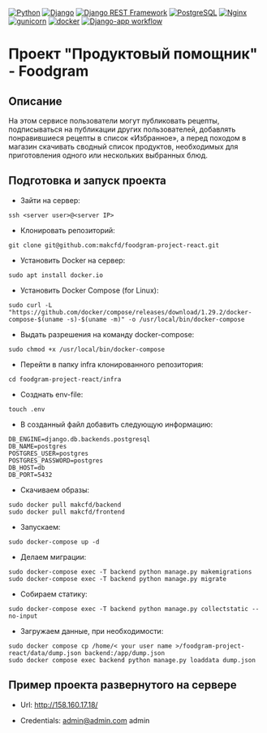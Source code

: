 [![Python](https://img.shields.io/badge/-Python-464646?style=flat-square&logo=Python)](https://www.python.org/)
[![Django](https://img.shields.io/badge/-Django-464646?style=flat-square&logo=Django)](https://www.djangoproject.com/)
[![Django REST Framework](https://img.shields.io/badge/-Django%20REST%20Framework-464646?style=flat-square&logo=Django%20REST%20Framework)](https://www.django-rest-framework.org/)
[![PostgreSQL](https://img.shields.io/badge/-PostgreSQL-464646?style=flat-square&logo=PostgreSQL)](https://www.postgresql.org/)
[![Nginx](https://img.shields.io/badge/-NGINX-464646?style=flat-square&logo=NGINX)](https://nginx.org/ru/)
[![gunicorn](https://img.shields.io/badge/-gunicorn-464646?style=flat-square&logo=gunicorn)](https://gunicorn.org/)
[![docker](https://img.shields.io/badge/-Docker-464646?style=flat-square&logo=docker)](https://www.docker.com/)
[![Django-app workflow](https://github.com/makcfd/foodgram-project-react/actions/workflows/foodgram.yaml/badge.svg)](https://github.com/makcfd/foodgram-project-react/actions/workflows/foodgram.yaml)

# Проект "Продуктовый помощник" - Foodgram

## Описание
На этом сервисе пользователи могут публиковать рецепты, подписываться на публикации других пользователей, добавлять понравившиеся рецепты в список «Избранное», а перед походом в магазин скачивать сводный список продуктов, необходимых для приготовления одного или нескольких выбранных блюд.

## Подготовка и запуск проекта

- Зайти на сервер:
```
ssh <server user>@<server IP>
```

- Клонировать репозиторий:
```
git clone git@github.com:makcfd/foodgram-project-react.git
```

- Установить Docker на сервер:
```
sudo apt install docker.io
```
- Установить Docker Compose (for Linux):
```
sudo curl -L "https://github.com/docker/compose/releases/download/1.29.2/docker-compose-$(uname -s)-$(uname -m)" -o /usr/local/bin/docker-compose
```
- Выдать разрешения на команду docker-compose:
```
sudo chmod +x /usr/local/bin/docker-compose
```
- Перейти в папку infra клонированного репозитория:
```
cd foodgram-project-react/infra
```
- Созднать env-file:
```
touch .env
```
- В созданный файл добавить следующую информацию:
```
DB_ENGINE=django.db.backends.postgresql
DB_NAME=postgres
POSTGRES_USER=postgres
POSTGRES_PASSWORD=postgres
DB_HOST=db
DB_PORT=5432
```
- Скачиваем образы:
```
sudo docker pull makcfd/backend
sudo docker pull makcfd/frontend
```
- Запускаем:
```
sudo docker-compose up -d
```
- Делаем миграции:
```
sudo docker-compose exec -T backend python manage.py makemigrations
sudo docker-compose exec -T backend python manage.py migrate
```
- Собираем статику:
```
sudo docker-compose exec -T backend python manage.py collectstatic --no-input
```
- Загружаем данные, при необходимости:
```
sudo docker compose cp /home/< your user name >/foodgram-project-react/data/dump.json backend:/app/dump.json
sudo docker compose exec backend python manage.py loaddata dump.json
```

## Пример проекта развернутого на сервере
- Url:
http://158.160.17.18/

- Credentials:
admin@admin.com
admin